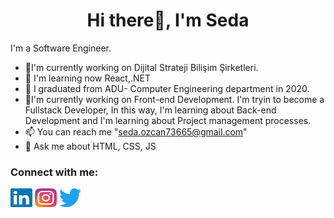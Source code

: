 
<h1 align="center">Hi there👋, I'm Seda</h1>

 I'm a Software Engineer. 
- 🔭I'm currently working on Dijital Strateji Bilişim Şirketleri.
- 🌱 I'm learning now React,.NET
- 👯 I graduated from ADU- Computer Engineering department in 2020.
- 🌱I'm currently working on Front-end Development. I'm tryin to become a Fullstack Developer, In this way, I'm learning about Back-end Development and I'm learning about Project management processes.
- 📫 You can reach me "seda.ozcan73665@gmail.com" 
- 💬 Ask me about HTML, CSS, JS

<h3 align="left">Connect with me:</h3>
<p align="left">
<a href="https://www.linkedin.com/in/sedaozcan1/" target="_blank"><img align="center" src="https://raw.githubusercontent.com/emrebilal/emrebilal/main/assets/linkedin.svg" alt="emrebilal21" height="30" width="35" /></a>
<a href="https://instagram.com/seda0zcann" target="_blank"><img align="center" src="https://raw.githubusercontent.com/emrebilal/emrebilal/main/assets/instagram.svg" alt="emreebilall" height="30" width="35" /></a>
<a href="https://twitter.com/Sedaozcan1997" target="_blank"><img align="center" src="https://raw.githubusercontent.com/emrebilal/emrebilal/main/assets/twitter-new.svg" alt="emrebilall" height="30" width="35" /></a>

</p>
